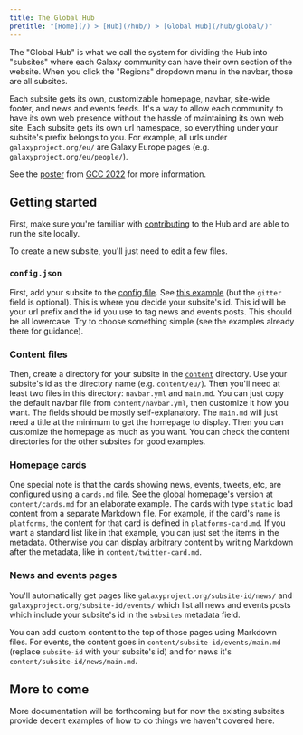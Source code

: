 ```yaml
---
title: The Global Hub
pretitle: "[Home](/) > [Hub](/hub/) > [Global Hub](/hub/global/)"
---
```


The "Global Hub" is what we call the system for dividing the Hub into "subsites" where each Galaxy community can have their own section of the website. When you click the "Regions" dropdown menu in the navbar, those are all subsites.

Each subsite gets its own, customizable homepage, navbar, site-wide footer, and news and events feeds. It's a way to allow each community to have its own web presence without the hassle of maintaining its own web site. Each subsite gets its own url namespace, so everything under your subsite's prefix belongs to you. For example, all urls under `galaxyproject.org/eu/` are Galaxy Europe pages (e.g. `galaxyproject.org/eu/people/`).

See the [poster](./gcc2022-poster.png) from [GCC 2022](/events/gcc2022/) for more information.


Getting started
---------------

First, make sure you're familiar with [contributing](/hub/contributing/) to the Hub and are able to run the site locally.

To create a new subsite, you'll just need to edit a few files.

### `config.json`

First, add your subsite to the [config file](https://github.com/galaxyproject/galaxy-hub/blob/master/config.json). See [this example](https://github.com/galaxyproject/galaxy-hub/pull/1659/files) (but the `gitter` field is optional). This is where you decide your subsite's id. This id will be your url prefix and the id you use to tag news and events posts. This should be all lowercase. Try to choose something simple (see the examples already there for guidance).

### Content files

Then, create a directory for your subsite in the [`content`](https://github.com/galaxyproject/galaxy-hub/tree/master/content) directory. Use your subsite's id as the directory name (e.g. `content/eu/`). Then you'll need at least two files in this directory: `navbar.yml` and `main.md`. You can just copy the default navbar file from `content/navbar.yml`, then customize it how you want. The fields should be mostly self-explanatory. The `main.md` will just need a title at the minimum to get the homepage to display. Then you can customize the homepage as much as you want. You can check the content directories for the other subsites for good examples.

### Homepage cards

One special note is that the cards showing news, events, tweets, etc, are configured using a `cards.md` file. See the global homepage's version at `content/cards.md` for an elaborate example. The cards with type `static` load content from a separate Markdown file. For example, if the card's `name` is `platforms`, the content for that card is defined in `platforms-card.md`. If you want a standard list like in that example, you can just set the items in the metadata. Otherwise you can display arbitrary content by writing Markdown after the metadata, like in `content/twitter-card.md`.

### News and events pages

You'll automatically get pages like `galaxyproject.org/subsite-id/news/` and `galaxyproject.org/subsite-id/events/` which list all news and events posts which include your subsite's id in the `subsites` metadata field.

You can add custom content to the top of those pages using Markdown files. For events, the content goes in `content/subsite-id/events/main.md` (replace `subsite-id` with your subsite's id) and for news it's `content/subsite-id/news/main.md`.


More to come
------------

More documentation will be forthcoming but for now the existing subsites provide decent examples of how to do things we haven't covered here.
